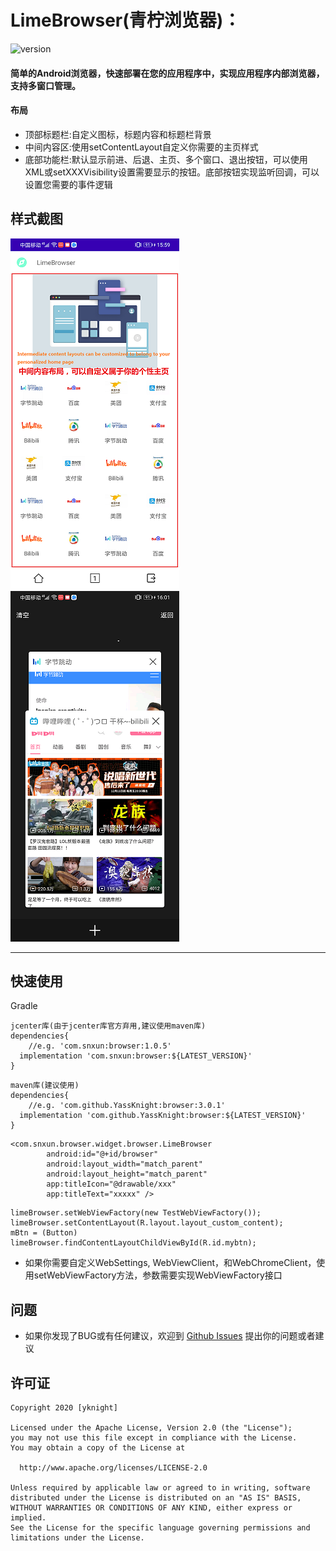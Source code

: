 # LimeBrowser(青柠浏览器)：

  ![version](https://img.shields.io/badge/version-3.0.1-brightgreen)

#### 简单的Android浏览器，快速部署在您的应用程序中，实现应用程序内部浏览器，支持多窗口管理。

#### 布局 

* 顶部标题栏:自定义图标，标题内容和标题栏背景
* 中间内容区:使用setContentLayout自定义你需要的主页样式
* 底部功能栏:默认显示前进、后退、主页、多个窗口、退出按钮，可以使用XML或setXXXVisibility设置需要显示的按钮。底部按钮实现监听回调，可以设置您需要的事件逻辑

## 样式截图

  ![HomePage](https://github.com/YassKnight/LimeBrowser/blob/main/resources/homepage.png)
  ![Window management interface](https://github.com/YassKnight/LimeBrowser/blob/main/resources/multiwindows.png)

---

## 快速使用

Gradle

```
jcenter库(由于jcenter库官方弃用,建议使用maven库)
dependencies{
    //e.g. 'com.snxun:browser:1.0.5'
  implementation 'com.snxun:browser:${LATEST_VERSION}'
}
```

```
maven库(建议使用)
dependencies{
    //e.g. 'com.github.YassKnight:browser:3.0.1'
  implementation 'com.github.YassKnight:browser:${LATEST_VERSION}'
}
```

```
<com.snxun.browser.widget.browser.LimeBrowser
        android:id="@+id/browser"
        android:layout_width="match_parent"
        android:layout_height="match_parent"
        app:titleIcon="@drawable/xxx"
        app:titleText="xxxxx" />
```

```
limeBrowser.setWebViewFactory(new TestWebViewFactory());
limeBrowser.setContentLayout(R.layout.layout_custom_content);
mBtn = (Button) limeBrowser.findContentLayoutChildViewById(R.id.mybtn);
```

* 如果你需要自定义WebSettings, WebViewClient，和WebChromeClient，使用setWebViewFactory方法，参数需要实现WebViewFactory接口

## 问题
* 如果你发现了BUG或有任何建议，欢迎到 [Github Issues](https://github.com/YassKnight/LimeBrowser/issues) 提出你的问题或者建议

## 许可证

```
Copyright 2020 [yknight]

Licensed under the Apache License, Version 2.0 (the "License");
you may not use this file except in compliance with the License.
You may obtain a copy of the License at

  http://www.apache.org/licenses/LICENSE-2.0

Unless required by applicable law or agreed to in writing, software
distributed under the License is distributed on an "AS IS" BASIS,
WITHOUT WARRANTIES OR CONDITIONS OF ANY KIND, either express or implied.
See the License for the specific language governing permissions and
limitations under the License.
```

